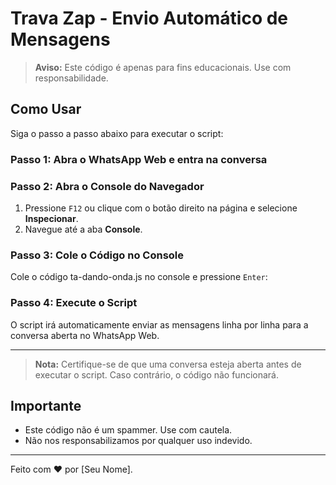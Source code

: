 # Trava Zap - Envio Automático de Mensagens

> **Aviso:** Este código é apenas para fins educacionais. Use com responsabilidade.

## Como Usar

Siga o passo a passo abaixo para executar o script:

### Passo 1: Abra o WhatsApp Web e entra na conversa

### Passo 2: Abra o Console do Navegador
1. Pressione `F12` ou clique com o botão direito na página e selecione **Inspecionar**.
2. Navegue até a aba **Console**.

### Passo 3: Cole o Código no Console
Cole o código ta-dando-onda.js no console e pressione `Enter`:

### Passo 4: Execute o Script
O script irá automaticamente enviar as mensagens linha por linha para a conversa aberta no WhatsApp Web.

---

> **Nota:** Certifique-se de que uma conversa esteja aberta antes de executar o script. Caso contrário, o código não funcionará.

## Importante
- Este código não é um spammer. Use com cautela.
- Não nos responsabilizamos por qualquer uso indevido.

---

Feito com ❤️ por [Seu Nome].
